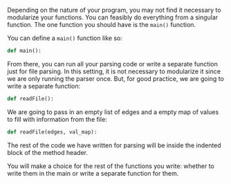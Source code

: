 <!--title={Writing a Main Function}-->

<!--badges={Python:22,Algorithms:11}-->

<!--concepts={directedGraphs, introToGraphs, useOfGraphs}-->

Depending on the nature of your program, you may not find it necessary to modularize your functions. You can feasibly do everything from a singular function. The one function you should have is the `main()` function.

You can define a `main()` function like so:

```python
def main():
```

From there, you can run all your parsing code or write a separate function just for file parsing. In this setting, it is not necessary to modularize it since we are only running the parser once. But, for good practice, we are going to write a separate function:

```python
def readFile():
```

We are going to pass in an empty list of edges and a empty map of values to fill with information from the file:

```python
def readFile(edges, val_map):
```

The rest of the code we have written for parsing will be inside the indented block of the method header.

You will make a choice for the rest of the functions you write: whether to write them in the main or write a separate function for them.